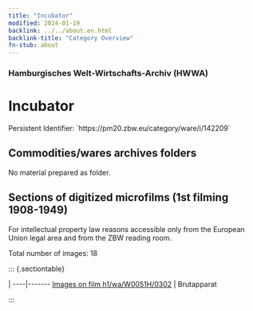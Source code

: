 ```yaml
---
title: "Incubator"
modified: 2024-01-19
backlink: ../../about.en.html
backlink-title: "Category Overview"
fn-stub: about
---
```


### Hamburgisches Welt-Wirtschafts-Archiv (HWWA)

# Incubator

<div class="hint">Persistent Identifier: `https://pm20.zbw.eu/category/ware/i/142209`</div>







## Commodities/wares archives folders





No material prepared as folder.



<a id="filmsections" />

## Sections of digitized microfilms (1st filming 1908-1949)

<p>For intellectual property law reasons accessible only from the European Union legal area and from the ZBW reading room.</p>



<p>Total number of images: 18</p>




::: {.sectiontable}

 | 
----|-------
<a class="btn" href="https://pm20.zbw.eu/film/h1/wa/W0051H/0302" rel="nofollow">Images on film h1/wa/W0051H/0302</a> | Brutapparat


:::
















